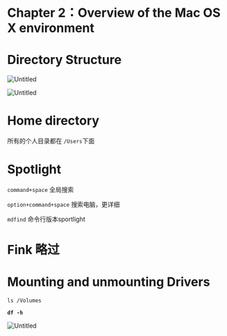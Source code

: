 # Chapter 2：Overview of the Mac OS X environment

# Directory Structure

![Untitled](Chapter%202%EF%BC%9AOverview%20of%20the%20Mac%20OS%20X%20environment%20ea3386257e15458c9858b0914ba25ff6/Untitled.png)

![Untitled](Chapter%202%EF%BC%9AOverview%20of%20the%20Mac%20OS%20X%20environment%20ea3386257e15458c9858b0914ba25ff6/Untitled%201.png)

# Home directory

所有的个人目录都在 `/Users`下面

# Spotlight

`command+space` 全局搜索

`option+command+space` 搜索电脑，更详细

`mdfind` 命令行版本sportlight

# Fink 略过

# Mounting and unmounting Drivers

`ls /Volumes`

**`df -h`**

![Untitled](Chapter%202%EF%BC%9AOverview%20of%20the%20Mac%20OS%20X%20environment%20ea3386257e15458c9858b0914ba25ff6/Untitled%202.png)